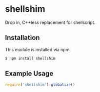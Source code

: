 # shellshim

Drop in, C++less replacement for shellscript.

## Installation

This module is installed via npm:

``` bash
$ npm install shellshim
```

## Example Usage

``` js
require('shellshim').globalize()
```

